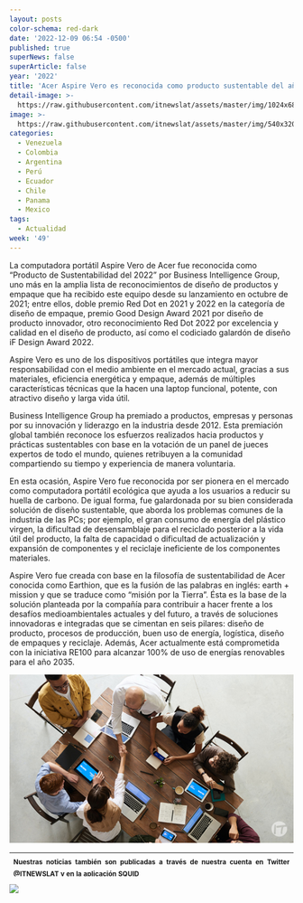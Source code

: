 ```yaml
---
layout: posts
color-schema: red-dark
date: '2022-12-09 06:54 -0500'
published: true
superNews: false
superArticle: false
year: '2022'
title: 'Acer Aspire Vero es reconocida como producto sustentable del año '
detail-image: >-
  https://raw.githubusercontent.com/itnewslat/assets/master/img/1024x680/acuerdo-en-reunion-g.jpg
image: >-
  https://raw.githubusercontent.com/itnewslat/assets/master/img/540x320/acuerdo-en-reunion-p.jpg
categories:
  - Venezuela
  - Colombia
  - Argentina
  - Perú
  - Ecuador
  - Chile
  - Panama
  - Mexico
tags:
  - Actualidad
week: '49'
---
```

La computadora portátil Aspire Vero de Acer fue reconocida como “Producto de Sustentabilidad del 2022” por Business Intelligence Group, uno más en la amplia lista de reconocimientos de diseño de productos y empaque que ha recibido este equipo desde su lanzamiento en octubre de 2021; entre ellos, doble premio Red Dot en 2021 y 2022 en la categoría de diseño de empaque, premio Good Design Award 2021 por diseño de producto innovador, otro reconocimiento Red Dot 2022 por excelencia y calidad en el diseño de producto, así como el codiciado galardón de diseño iF Design Award 2022.

Aspire Vero es uno de los dispositivos portátiles que integra mayor responsabilidad con el medio ambiente en el mercado actual, gracias a sus materiales, eficiencia energética y empaque, además de múltiples características técnicas que la hacen una laptop funcional, potente, con atractivo diseño y larga vida útil. 

Business Intelligence Group ha premiado a productos, empresas y personas por su innovación y liderazgo en la industria desde 2012. Esta premiación global también reconoce los esfuerzos realizados hacia productos y prácticas sustentables con base en la votación de un panel de jueces expertos de todo el mundo, quienes retribuyen a la comunidad compartiendo su tiempo y experiencia de manera voluntaria.

En esta ocasión, Aspire Vero fue reconocida por ser pionera en el mercado como computadora portátil ecológica que ayuda a los usuarios a reducir su huella de carbono. De igual forma, fue galardonada por su bien considerada solución de diseño sustentable, que aborda los problemas comunes de la industria de las PCs; por ejemplo, el gran consumo de energía del plástico virgen, la dificultad de desensamblaje para el reciclado posterior a la vida útil del producto, la falta de capacidad o dificultad de actualización y expansión de componentes y el reciclaje ineficiente de los componentes materiales.

Aspire Vero fue creada con base en la filosofía de sustentabilidad de Acer conocida como Earthion, que es la fusión de las palabras en inglés: earth + mission y que se traduce como “misión por la Tierra”. Ésta es la base de la solución planteada por la compañía para contribuir a hacer frente a los desafíos medioambientales actuales y del futuro, a través de soluciones innovadoras e integradas que se cimentan en seis pilares: diseño de producto, procesos de producción, buen uso de energía, logística, diseño de empaques y reciclaje. Además, Acer actualmente está comprometida con la iniciativa RE100 para alcanzar 100% de uso de energías renovables para el año 2035. 

![](https://raw.githubusercontent.com/itnewslat/assets/master/img/540x320/acuerdo-en-reunion-p.jpg)

<table style="height: 42px;" width="569">
<tbody>
<tr>
<td style="text-align: justify;"><sub><strong>Nuestras noticias también son publicadas a través de nuestra cuenta en Twitter <a href="https://twitter.com/itnewslat?lang=es">@ITNEWSLAT</a> y en la aplicación <a href="https://squidapp.co/en/">SQUID</a></strong></sub></td>
</tr>
</tbody>
</table>

<img src="https://tracker.metricool.com/c3po.jpg?hash=56f88a41e39ab42c063cc51676587a04"/>